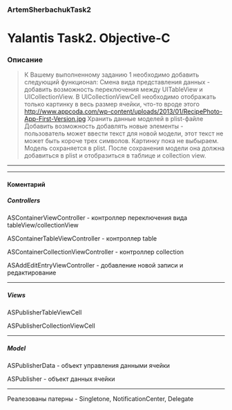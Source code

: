 ### ArtemSherbachukTask2

# Yalantis Task2. Objective-C 

### Описание
> К Вашему выполненному заданию 1 необходимо добавить следующий функционал:
Смена вида представления данных - добавить возможность переключения между UITableView и UICollectionView. В UICollectionViewCell необходимо отображать только картинку в весь размер ячейки, что-то вроде этого http://www.appcoda.com/wp-content/uploads/2013/01/RecipePhoto-App-First-Version.jpg
Хранить данные моделей в plist-файле
Добавить возможность добавлять новые элементы - пользователь может ввести текст для новой модели, этот текст не может быть короче трех символов. Картинку пока не выбыраем. Модель сохраняется в plist. После сохранения модели она должна добавиться в plist и отобразиться в таблице и collection view. 

***




***

#### Коментарий
##### Controllers

ASContainerViewController - контроллер переключения вида tableView/collectionView

ASContainerTableViewController - контроллер table

ASContainerCollectionViewController -  контроллер collection

ASAddEditEntryViewController - добавление новой записи и редактирование

***

##### Views
ASPublisherTableViewCell

ASPublisherCollectionViewCell

***
##### Model
ASPublisherData - объект управления данными ячейки

ASPublisher - объект данных ячейки
***

Реалезованы патерны - Singletone, NotificationCenter, Delegate


